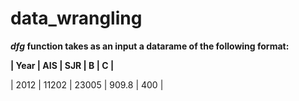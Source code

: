 # data_wrangling

**_dfg_ function takes as an input a datarame of the following format:**

**|  Year  |  AIS  |  SJR  |  B  |  C  |**

| 2012 | 11202 | 23005 | 909.8 | 400 |
